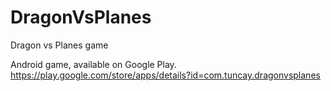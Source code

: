 # DragonVsPlanes
Dragon vs Planes game

Android game, available on Google Play.
https://play.google.com/store/apps/details?id=com.tuncay.dragonvsplanes
